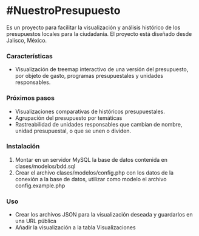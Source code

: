 # #NuestroPresupuesto

Es un proyecto para facilitar la visualización y análisis histórico de los presupuestos locales para la ciudadanía.  El proyecto está diseñado desde Jalisco, México.

###  Características
- Visualización de treemap interactivo de una versión del presupuesto, por objeto de gasto, programas presupuestales y unidades responsables.

###  Próximos pasos
- Visualizaciones comparativas de históricos presupuestales.
- Agrupación del presupuesto por temáticas
- Rastreabilidad de unidades responsables que cambian de nombre, unidad presupuestal, o que se unen o dividen.

### Instalación
1. Montar en un servidor MySQL la base de datos contenida en clases/modelos/bdd.sql
2. Crear el archivo clases/modelos/config.php con los datos de la conexión a la base de datos, utilizar como modelo el archivo config.example.php


### Uso
- Crear los archivos JSON para la visualización deseada y guardarlos en una URL pública
- Añadir la visualización a la tabla Visualizaciones
